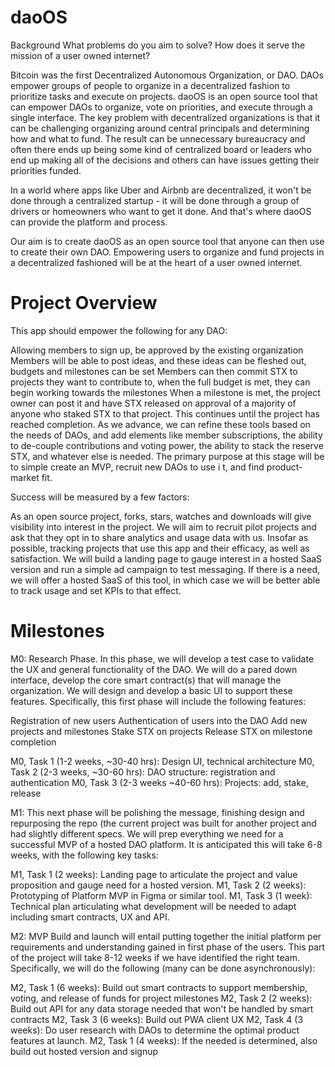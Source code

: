 # daoOS

Background
What problems do you aim to solve? How does it serve the mission of a user owned internet?

Bitcoin was the first Decentralized Autonomous Organization, or DAO. DAOs empower groups of people to organize in a decentralized fashion to prioritize tasks and execute on projects. daoOS is an open source tool that can empower DAOs to organize, vote on priorities, and execute through a single interface. The key problem with decentralized organizations is that it can be challenging organizing around central principals and determining how and what to fund. The result can be unnecessary bureaucracy and often there ends up being some kind of centralized board or leaders who end up making all of the decisions and others can have issues getting their priorities funded.

In a world where apps like Uber and Airbnb are decentralized, it won't be done through a centralized startup - it will be done through a group of drivers or homeowners who want to get it done. And that's where daoOS can provide the platform and process.

Our aim is to create daoOS as an open source tool that anyone can then use to create their own DAO. Empowering users to organize and fund projects in a decentralized fashioned will be at the heart of a user owned internet.

# Project Overview

This app should empower the following for any DAO:

Allowing members to sign up, be approved by the existing organization
Members will be able to post ideas, and these ideas can be fleshed out, budgets and milestones can be set
Members can then commit STX to projects they want to contribute to, when the full budget is met, they can begin working towards the milestones
When a milestone is met, the project owner can post it and have STX released on approval of a majority of anyone who staked STX to that project. This continues until the project has reached completion.
As we advance, we can refine these tools based on the needs of DAOs, and add elements like member subscriptions, the ability to de-couple contributions and voting power, the ability to stack the reserve STX, and whatever else is needed. The primary purpose at this stage will be to simple create an MVP, recruit new DAOs to use i t, and find product-market fit.

Success will be measured by a few factors:

As an open source project, forks, stars, watches and downloads will give visibility into interest in the project.
We will aim to recruit pilot projects and ask that they opt in to share analytics and usage data with us.
Insofar as possible, tracking projects that use this app and their efficacy, as well as satisfaction.
We will build a landing page to gauge interest in a hosted SaaS version and run a simple ad campaign to test messaging.
If there is a need, we will offer a hosted SaaS of this tool, in which case we will be better able to track usage and set KPIs to that effect.

# Milestones

M0: Research Phase. In this phase, we will develop a test case to validate the UX and general functionality of the DAO. We will do a pared down interface, develop the core smart contract(s) that will manage the organization. We will design and develop a basic UI to support these features. Specifically, this first phase will include the following features:

Registration of new users
Authentication of users into the DAO
Add new projects and milestones
Stake STX on projects
Release STX on milestone completion

M0, Task 1 (1-2 weeks, ~30-40 hrs): Design UI, technical architecture
M0, Task 2 (2-3 weeks, ~30-60 hrs): DAO structure: registration and authentication
M0, Task 3 (2-3 weeks ~40-60 hrs): Projects: add, stake, release

M1: This next phase will be polishing the message, finishing design and repurposing the repo (the current project was built for another project and had slightly different specs. We will prep everything we need for a successful MVP of a hosted DAO platform. It is anticipated this will take 6-8 weeks, with the following key tasks:

M1, Task 1 (2 weeks): Landing page to articulate the project and value proposition and gauge need for a hosted version.
M1, Task 2 (2 weeks): Prototyping of Platform MVP in Figma or similar tool.
M1, Task 3 (1 week): Technical plan articulating what development will be needed to adapt including smart contracts, UX and API.

M2: MVP Build and launch will entail putting together the initial platform per requirements and understanding gained in first phase of the users. This part of the project will take 8-12 weeks if we have identified the right team. Specifically, we will do the following (many can be done asynchronously):

M2, Task 1 (6 weeks): Build out smart contracts to support membership, voting, and release of funds for project milestones
M2, Task 2 (2 weeks): Build out API for any data storage needed that won't be handled by smart contracts
M2, Task 3 (6 weeks): Build out PWA client UX
M2, Task 4 (3 weeks): Do user research with DAOs to determine the optimal product features at launch.
M2, Task 1 (4 weeks): If the needed is determined, also build out hosted version and signup
